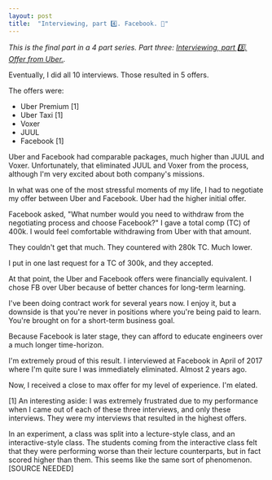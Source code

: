 ```yaml
---
layout: post
title:  "Interviewing, part 4️⃣. Facebook. 🔵"
---
```


_This is the final part in a 4 part series. Part three: [Interviewing, part 3️⃣. Offer from Uber.](http://huntermonk.com/2018/12/25/interviewing-part-3.html)._

Eventually, I did all 10 interviews. Those resulted in 5 offers.

The offers were:

- Uber Premium [1]
- Uber Taxi [1]
- Voxer
- JUUL
- Facebook [1]

Uber and Facebook had comparable packages, much higher than JUUL and Voxer. Unfortunately, that eliminated JUUL and Voxer from the process, although I'm very excited about both company's missions.

In what was one of the most stressful moments of my life, I had to negotiate my offer between Uber and Facebook. Uber had the higher initial offer.

Facebook asked, "What number would you need to withdraw from the negotiating process and choose Facebook?" I gave a total comp (TC) of 400k. I would feel comfortable withdrawing from Uber with that amount.

They couldn't get that much. They countered with 280k TC. Much lower.

I put in one last request for a TC of 300k, and they accepted.

At that point, the Uber and Facebook offers were financially equivalent. I chose FB over Uber because of better chances for long-term learning.

I've been doing contract work for several years now. I enjoy it, but a downside is that you're never in positions where you're being paid to learn. You're brought on for a short-term business goal.

Because Facebook is later stage, they can afford to educate engineers over a much longer time-horizon.

I'm extremely proud of this result. I interviewed at Facebook in April of 2017 where I'm quite sure I was immediately eliminated. Almost 2 years ago.

Now, I received a close to max offer for my level of experience. I'm elated.

[1] An interesting aside: I was extremely frustrated due to my performance when I came out of each of these three interviews, and only these interviews. They were my interviews that resulted in the highest offers.

In an experiment, a class was split into a lecture-style class, and an interactive-style class. The students coming from the interactive class felt that they were performing worse than their lecture counterparts, but in fact scored higher than them. This seems like the same sort of phenomenon. [SOURCE NEEDED]

